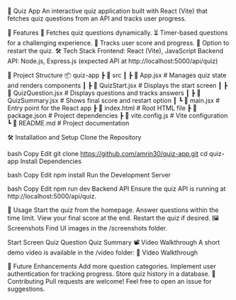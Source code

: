 📌 Quiz App
An interactive quiz application built with React (Vite) that fetches quiz questions from an API and tracks user progress.

🚀 Features
📌 Fetches quiz questions dynamically.
⏳ Timer-based questions for a challenging experience.
🎯 Tracks user score and progress.
🔄 Option to restart the quiz.
🛠 Tech Stack
Frontend: React (Vite), JavaScript
Backend API: Node.js, Express.js (expected API at http://localhost:5000/api/quiz)



📂 Project Structure
📦 quiz-app
 ┣ 📂 src
 ┃ ┣ 📜 App.jsx        # Manages quiz state and renders components
 ┃ ┣ 📜 QuizStart.jsx  # Displays the start screen
 ┃ ┣ 📜 QuizQuestion.jsx # Displays questions and tracks answers
 ┃ ┣ 📜 QuizSummary.jsx  # Shows final score and restart option
 ┃ ┗ 📜 main.jsx       # Entry point for the React app
 ┣ 📜 index.html       # Root HTML file
 ┣ 📜 package.json     # Project dependencies
 ┣ 📜 vite.config.js   # Vite configuration
 ┗ 📜 README.md        # Project documentation



 
🛠 Installation and Setup
Clone the Repository

bash
Copy
Edit
git clone https://github.com/amrin30/quiz-app.git
cd quiz-app
Install Dependencies

bash
Copy
Edit
npm install
Run the Development Server

bash
Copy
Edit
npm run dev
Backend API
Ensure the quiz API is running at http://localhost:5000/api/quiz.

🎯 Usage
Start the quiz from the homepage.
Answer questions within the time limit.
View your final score at the end.
Restart the quiz if desired.
🖼 Screenshots
Find UI images in the /screenshots folder.

Start Screen	Quiz Question	Quiz Summary
📽 Video Walkthrough
A short demo video is available in the /video folder:
📌 Video Walkthrough

📌 Future Enhancements
Add more question categories.
Implement user authentication for tracking progress.
Store quiz history in a database.
🤝 Contributing
Pull requests are welcome! Feel free to open an issue for suggestions.
